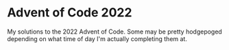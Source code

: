 ﻿# Advent of Code 2022
My solutions to the 2022 Advent of Code. Some may be pretty hodgepoged depending on what time of day I'm actually completing them at.